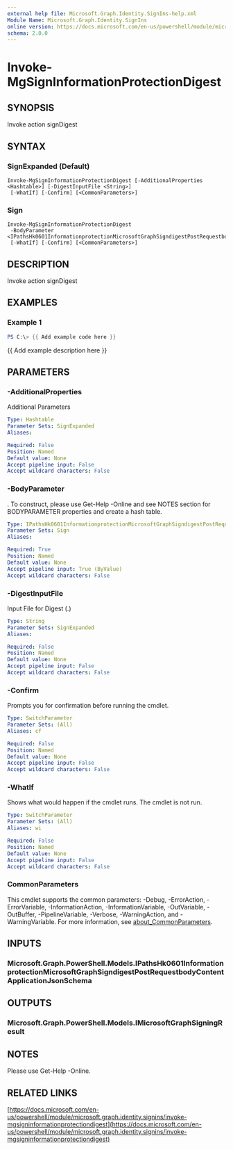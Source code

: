 ```yaml
---
external help file: Microsoft.Graph.Identity.SignIns-help.xml
Module Name: Microsoft.Graph.Identity.SignIns
online version: https://docs.microsoft.com/en-us/powershell/module/microsoft.graph.identity.signins/invoke-mgsigninformationprotectiondigest
schema: 2.0.0
---
```


# Invoke-MgSignInformationProtectionDigest

## SYNOPSIS
Invoke action signDigest

## SYNTAX

### SignExpanded (Default)
```
Invoke-MgSignInformationProtectionDigest [-AdditionalProperties <Hashtable>] [-DigestInputFile <String>]
 [-WhatIf] [-Confirm] [<CommonParameters>]
```

### Sign
```
Invoke-MgSignInformationProtectionDigest
 -BodyParameter <IPathsHk0601InformationprotectionMicrosoftGraphSigndigestPostRequestbodyContentApplicationJsonSchema>
 [-WhatIf] [-Confirm] [<CommonParameters>]
```

## DESCRIPTION
Invoke action signDigest

## EXAMPLES

### Example 1
```powershell
PS C:\> {{ Add example code here }}
```

{{ Add example description here }}

## PARAMETERS

### -AdditionalProperties
Additional Parameters

```yaml
Type: Hashtable
Parameter Sets: SignExpanded
Aliases:

Required: False
Position: Named
Default value: None
Accept pipeline input: False
Accept wildcard characters: False
```

### -BodyParameter
.
To construct, please use Get-Help -Online and see NOTES section for BODYPARAMETER properties and create a hash table.

```yaml
Type: IPathsHk0601InformationprotectionMicrosoftGraphSigndigestPostRequestbodyContentApplicationJsonSchema
Parameter Sets: Sign
Aliases:

Required: True
Position: Named
Default value: None
Accept pipeline input: True (ByValue)
Accept wildcard characters: False
```

### -DigestInputFile
Input File for Digest (.)

```yaml
Type: String
Parameter Sets: SignExpanded
Aliases:

Required: False
Position: Named
Default value: None
Accept pipeline input: False
Accept wildcard characters: False
```

### -Confirm
Prompts you for confirmation before running the cmdlet.

```yaml
Type: SwitchParameter
Parameter Sets: (All)
Aliases: cf

Required: False
Position: Named
Default value: None
Accept pipeline input: False
Accept wildcard characters: False
```

### -WhatIf
Shows what would happen if the cmdlet runs.
The cmdlet is not run.

```yaml
Type: SwitchParameter
Parameter Sets: (All)
Aliases: wi

Required: False
Position: Named
Default value: None
Accept pipeline input: False
Accept wildcard characters: False
```

### CommonParameters
This cmdlet supports the common parameters: -Debug, -ErrorAction, -ErrorVariable, -InformationAction, -InformationVariable, -OutVariable, -OutBuffer, -PipelineVariable, -Verbose, -WarningAction, and -WarningVariable. For more information, see [about_CommonParameters](http://go.microsoft.com/fwlink/?LinkID=113216).

## INPUTS

### Microsoft.Graph.PowerShell.Models.IPathsHk0601InformationprotectionMicrosoftGraphSigndigestPostRequestbodyContentApplicationJsonSchema
## OUTPUTS

### Microsoft.Graph.PowerShell.Models.IMicrosoftGraphSigningResult
## NOTES
Please use Get-Help -Online.

## RELATED LINKS

[https://docs.microsoft.com/en-us/powershell/module/microsoft.graph.identity.signins/invoke-mgsigninformationprotectiondigest](https://docs.microsoft.com/en-us/powershell/module/microsoft.graph.identity.signins/invoke-mgsigninformationprotectiondigest)

